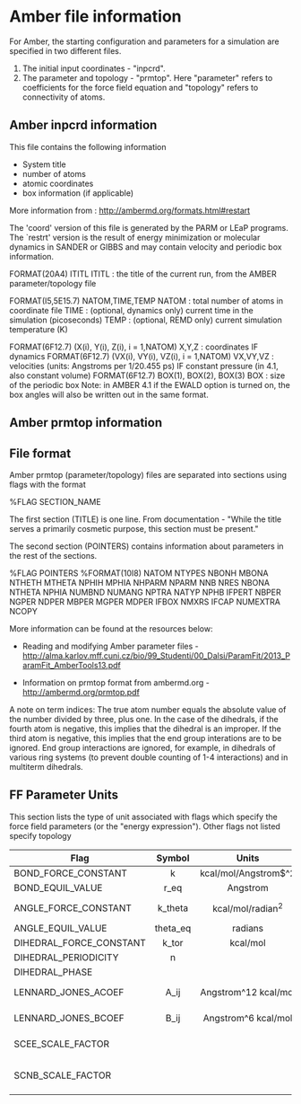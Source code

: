 # Amber file information

For Amber, the starting configuration and parameters for a simulation are specified in two different files.

1. The initial input coordinates - "inpcrd".
2. The parameter and topology - "prmtop".
Here "parameter" refers to coefficients for the force field equation and "topology" refers to connectivity 
of atoms.

## Amber inpcrd information

This file contains the following information
* System title
* number of atoms
* atomic coordinates
* box information (if applicable)

More information from : http://ambermd.org/formats.html#restart

The 'coord' version of this file is generated by the PARM or LEaP programs. 
The `restrt' version is the result of energy minimization or molecular dynamics in SANDER or GIBBS and 
may contain velocity and periodic box information.

FORMAT(20A4) ITITL
  ITITL  : the title of the current run, from the AMBER
           parameter/topology file

FORMAT(I5,5E15.7) NATOM,TIME,TEMP
  NATOM  : total number of atoms in coordinate file
  TIME   : (optional, dynamics only) current time in the simulation (picoseconds)
  TEMP   : (optional, REMD only) current simulation temperature (K)

FORMAT(6F12.7) (X(i), Y(i), Z(i), i = 1,NATOM)
  X,Y,Z  : coordinates
IF dynamics
FORMAT(6F12.7) (VX(i), VY(i), VZ(i), i = 1,NATOM)
  VX,VY,VZ : velocities (units: Angstroms per 1/20.455 ps)
IF constant pressure (in 4.1, also constant volume)
FORMAT(6F12.7) BOX(1), BOX(2), BOX(3)
  BOX    : size of the periodic box
Note: in AMBER 4.1 if the EWALD option is turned on, the box angles will also be written out in the same format.


## Amber prmtop information

## File format
Amber prmtop (parameter/topology) files are separated into sections using flags with the format

%FLAG SECTION_NAME

The first section (TITLE) is one line.  From documentation - "While the title serves a primarily cosmetic 
purpose, this section must be present."

The second section (POINTERS) contains information about parameters in the rest of the sections.

%FLAG POINTERS
%FORMAT(10I8)
NATOM  NTYPES NBONH  MBONA  NTHETH MTHETA NPHIH  MPHIA  NHPARM NPARM
NNB    NRES   NBONA  NTHETA NPHIA  NUMBND NUMANG NPTRA  NATYP  NPHB
IFPERT NBPER  NGPER  NDPER  MBPER  MGPER  MDPER  IFBOX  NMXRS  IFCAP
NUMEXTRA NCOPY

More information can be found at the resources below:

* Reading and modifying Amber parameter files - http://alma.karlov.mff.cuni.cz/bio/99_Studenti/00_Dalsi/ParamFit/2013_ParamFit_AmberTools13.pdf

* Information on prmtop format from ambermd.org - http://ambermd.org/prmtop.pdf


A note on term indices: The true atom number equals the absolute value of the
number divided by three, plus one. In the case of the dihedrals, if the fourth
atom is negative, this implies that the dihedral is an improper. If the third
atom is negative, this implies that the end group interations are to be
ignored. End group interactions are ignored, for example, in dihedrals of
various ring systems (to prevent double counting of 1-4 interactions) and in
multiterm dihedrals.


## FF Parameter Units

This section lists the type of unit associated with flags which specify the force
field parameters (or the "energy expression"). Other flags not listed specify topology

Flag                     | Symbol            | Units                   | Special notes
 -----------------       | :--------: | :---------------------: | :-----------
 BOND_FORCE_CONSTANT     | k          | kcal/mol/Angstrom$^2    | (1/2)k(r-r_eq)
 BOND_EQUIL_VALUE        | r_eq       | Angstrom                | (1/2)k(r-r_eq)
 ANGLE_FORCE_CONSTANT    | k_theta    | kcal/mol/radian$^2$     | (1/2)k_theta(theta-theta_eq)
 ANGLE_EQUIL_VALUE       | theta_eq   | radians                 |
 DIHEDRAL_FORCE_CONSTANT | k_tor      | kcal/mol                |
 DIHEDRAL_PERIODICITY    | n          |                         |
 DIHEDRAL_PHASE          |            |                         |
 LENNARD_JONES_ACOEF     | A_ij       | Angstrom^12 kcal/mol    | Used in prmtop file only
 LENNARD_JONES_BCOEF     | B_ij       | Angstrom^6 kcal/mol     | Used in prmtop file only
 SCEE_SCALE_FACTOR       |            |                         | Scaling factor for 1-4 electrostatics
 SCNB_SCALE_FACTOR       |            |                         | Scaling factor for 1-4 onbonded interactions

